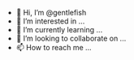 - 👋 Hi, I’m @gentlefish
- 👀 I’m interested in ...
- 🌱 I’m currently learning ...
- 💞️ I’m looking to collaborate on ...
- 📫 How to reach me ...

<!---
gentlefish/gentlefish is a ✨ special ✨ repository because its `README.md` (this file) appears on your GitHub profile.
You can click the Preview link to take a look at your changes.
--->
